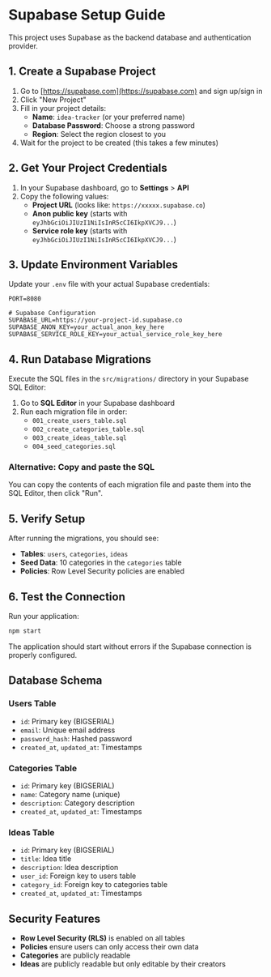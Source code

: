 # Supabase Setup Guide

This project uses Supabase as the backend database and authentication provider.

## 1. Create a Supabase Project

1. Go to [https://supabase.com](https://supabase.com) and sign up/sign in
2. Click "New Project"
3. Fill in your project details:
   - **Name**: `idea-tracker` (or your preferred name)
   - **Database Password**: Choose a strong password
   - **Region**: Select the region closest to you
4. Wait for the project to be created (this takes a few minutes)

## 2. Get Your Project Credentials

1. In your Supabase dashboard, go to **Settings** > **API**
2. Copy the following values:
   - **Project URL** (looks like: `https://xxxxx.supabase.co`)
   - **Anon public key** (starts with `eyJhbGciOiJIUzI1NiIsInR5cCI6IkpXVCJ9...`)
   - **Service role key** (starts with `eyJhbGciOiJIUzI1NiIsInR5cCI6IkpXVCJ9...`)

## 3. Update Environment Variables

Update your `.env` file with your actual Supabase credentials:

```env
PORT=8080

# Supabase Configuration
SUPABASE_URL=https://your-project-id.supabase.co
SUPABASE_ANON_KEY=your_actual_anon_key_here
SUPABASE_SERVICE_ROLE_KEY=your_actual_service_role_key_here
```

## 4. Run Database Migrations

Execute the SQL files in the `src/migrations/` directory in your Supabase SQL Editor:

1. Go to **SQL Editor** in your Supabase dashboard
2. Run each migration file in order:
   - `001_create_users_table.sql`
   - `002_create_categories_table.sql`
   - `003_create_ideas_table.sql`
   - `004_seed_categories.sql`

### Alternative: Copy and paste the SQL

You can copy the contents of each migration file and paste them into the SQL Editor, then click "Run".

## 5. Verify Setup

After running the migrations, you should see:
- **Tables**: `users`, `categories`, `ideas`
- **Seed Data**: 10 categories in the `categories` table
- **Policies**: Row Level Security policies are enabled

## 6. Test the Connection

Run your application:
```bash
npm start
```

The application should start without errors if the Supabase connection is properly configured.

## Database Schema

### Users Table
- `id`: Primary key (BIGSERIAL)
- `email`: Unique email address
- `password_hash`: Hashed password
- `created_at`, `updated_at`: Timestamps

### Categories Table
- `id`: Primary key (BIGSERIAL)
- `name`: Category name (unique)
- `description`: Category description
- `created_at`, `updated_at`: Timestamps

### Ideas Table
- `id`: Primary key (BIGSERIAL)
- `title`: Idea title
- `description`: Idea description
- `user_id`: Foreign key to users table
- `category_id`: Foreign key to categories table
- `created_at`, `updated_at`: Timestamps

## Security Features

- **Row Level Security (RLS)** is enabled on all tables
- **Policies** ensure users can only access their own data
- **Categories** are publicly readable
- **Ideas** are publicly readable but only editable by their creators 